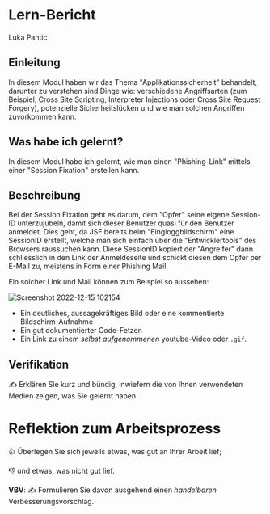 # Lern-Bericht
Luka Pantic

## Einleitung

In diesem Modul haben wir das Thema "Applikationssicherheit" behandelt, darunter zu verstehen sind Dinge wie: verschiedene Angriffsarten (zum Beispiel, Cross Site Scripting, Interpreter Injections oder Cross Site Request Forgery), potenzielle Sicherheitslücken und wie man solchen Angriffen zuvorkommen kann.

## Was habe ich gelernt?

In diesem Modul habe ich gelernt, wie man einen "Phishing-Link" mittels einer "Session Fixation" erstellen kann.

## Beschreibung

Bei der Session Fixation geht es darum, dem "Opfer" seine eigene Session-ID unterzujubeln, damit sich dieser Benutzer quasi für den Benutzer anmeldet. Dies geht, da JSF bereits beim "Eingloggbildschirm" eine SessionID erstellt, welche man sich einfach über die "Entwicklertools" des Browsers raussuchen kann. Diese SessionID kopiert der "Angreifer" dann schliesslich in den Link der Anmeldeseite und schickt diesen dem Opfer per E-Mail zu, meistens in Form einer Phishing Mail.

Ein solcher Link und Mail können zum Beispiel so aussehen:

![Screenshot 2022-12-15 102154](https://user-images.githubusercontent.com/69889967/207821654-cf86661e-99d0-4497-b7a9-b0742c590a1d.png)

* Ein deutliches, aussagekräftiges Bild oder eine kommentierte Bildschirm-Aufnahme
* Ein gut dokumentierter Code-Fetzen
* Ein Link zu einem *selbst aufgenommenen* youtube-Video oder `.gif`.

## Verifikation

✍️ Erklären Sie kurz und bündig, inwiefern die von Ihnen verwendeten Medien zeigen, was Sie gelernt haben.

# Reflektion zum Arbeitsprozess

👍 Überlegen Sie sich jeweils etwas, was gut an Ihrer Arbeit lief; 

👎 und etwas, was nicht gut lief.

**VBV**: ✍️ Formulieren Sie davon ausgehend einen *handelbaren* Verbesserungsvorschlag.
